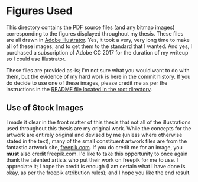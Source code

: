 # Figures Used
This directory contains the PDF source files (and any bitmap images) corresponding to the figures displayed throughout my thesis. These files are all drawn in [Adobe Illustrator](https://www.adobe.com/uk/products/illustrator.html). Yes, it took a very, very long time to make all of these images, and to get them to the standard that I wanted. And yes, I purchased a subscription of Adobe CC 2017 for the duration of my writeup so I could use Illustrator.

These files are provided as-is; I'm not sure what you would want to do with them, but the evidence of my hard work is here in the commit history. If you do decide to use one of these images, please credit me as per the instructions in the [README file located in the root directory](https://github.com/maxwelld90/phd/blob/master/README.md).

## Use of Stock Images
I made it clear in the front matter of this thesis that not all of the illustrations used throughout this thesis are my original work. While the concepts for the artwork are entirely original and devised by me (unless where otherwise stated in the text), many of the small constituent artwork files are from the fantastic artwork site, [freepik.com](https://www.freepik.com). If you do credit me for an image, you **must** also credit freepik.com. I'd like to take this opportunity to once again thank the talented artists who put their work on freepik for me to use. I appreciate it; I hope the credit is enough (I am certain what I have done is okay, as per the freepik attribution rules); and I hope you like the end result.